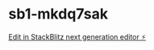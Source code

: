 # sb1-mkdq7sak

[Edit in StackBlitz next generation editor ⚡️](https://stackblitz.com/~/github.com/yhonvla2/sb1-mkdq7sak)